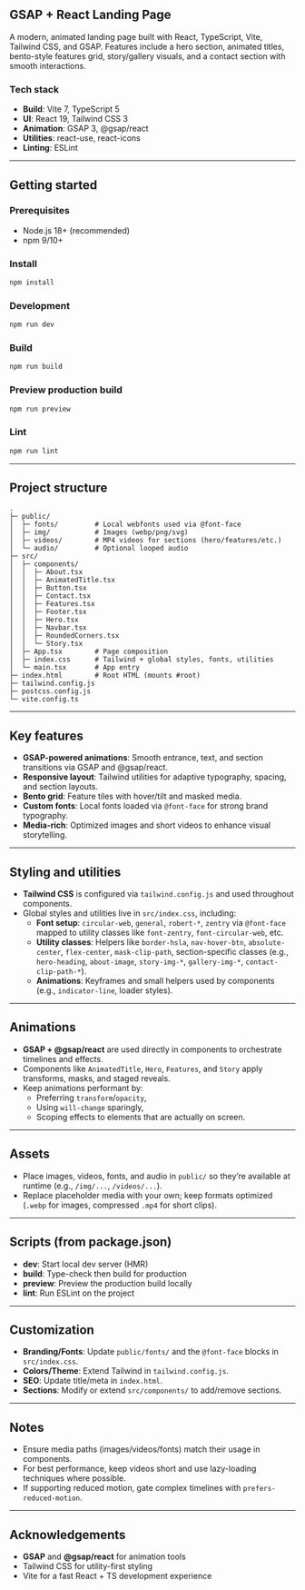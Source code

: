 ## GSAP + React Landing Page

A modern, animated landing page built with React, TypeScript, Vite, Tailwind CSS, and GSAP. Features include a hero section, animated titles, bento-style features grid, story/gallery visuals, and a contact section with smooth interactions.

### Tech stack

- **Build**: Vite 7, TypeScript 5
- **UI**: React 19, Tailwind CSS 3
- **Animation**: GSAP 3, @gsap/react
- **Utilities**: react-use, react-icons
- **Linting**: ESLint

---

## Getting started

### Prerequisites

- Node.js 18+ (recommended)
- npm 9/10+

### Install

```bash
npm install
```

### Development

```bash
npm run dev
```

### Build

```bash
npm run build
```

### Preview production build

```bash
npm run preview
```

### Lint

```bash
npm run lint
```

---

## Project structure

```text
.
├─ public/
│  ├─ fonts/         # Local webfonts used via @font-face
│  ├─ img/           # Images (webp/png/svg)
│  ├─ videos/        # MP4 videos for sections (hero/features/etc.)
│  └─ audio/         # Optional looped audio
├─ src/
│  ├─ components/
│  │  ├─ About.tsx
│  │  ├─ AnimatedTitle.tsx
│  │  ├─ Button.tsx
│  │  ├─ Contact.tsx
│  │  ├─ Features.tsx
│  │  ├─ Footer.tsx
│  │  ├─ Hero.tsx
│  │  ├─ Navbar.tsx
│  │  ├─ RoundedCorners.tsx
│  │  └─ Story.tsx
│  ├─ App.tsx        # Page composition
│  ├─ index.css      # Tailwind + global styles, fonts, utilities
│  └─ main.tsx       # App entry
├─ index.html        # Root HTML (mounts #root)
├─ tailwind.config.js
├─ postcss.config.js
└─ vite.config.ts
```

---

## Key features

- **GSAP-powered animations**: Smooth entrance, text, and section transitions via GSAP and @gsap/react.
- **Responsive layout**: Tailwind utilities for adaptive typography, spacing, and section layouts.
- **Bento grid**: Feature tiles with hover/tilt and masked media.
- **Custom fonts**: Local fonts loaded via `@font-face` for strong brand typography.
- **Media-rich**: Optimized images and short videos to enhance visual storytelling.

---

## Styling and utilities

- **Tailwind CSS** is configured via `tailwind.config.js` and used throughout components.
- Global styles and utilities live in `src/index.css`, including:
  - **Font setup**: `circular-web`, `general`, `robert-*`, `zentry` via `@font-face` mapped to utility classes like `font-zentry`, `font-circular-web`, etc.
  - **Utility classes**: Helpers like `border-hsla`, `nav-hover-btn`, `absolute-center`, `flex-center`, `mask-clip-path`, section-specific classes (e.g., `hero-heading`, `about-image`, `story-img-*`, `gallery-img-*`, `contact-clip-path-*`).
  - **Animations**: Keyframes and small helpers used by components (e.g., `indicator-line`, loader styles).

---

## Animations

- **GSAP + @gsap/react** are used directly in components to orchestrate timelines and effects.
- Components like `AnimatedTitle`, `Hero`, `Features`, and `Story` apply transforms, masks, and staged reveals.
- Keep animations performant by:
  - Preferring `transform`/`opacity`,
  - Using `will-change` sparingly,
  - Scoping effects to elements that are actually on screen.

---

## Assets

- Place images, videos, fonts, and audio in `public/` so they’re available at runtime (e.g., `/img/...`, `/videos/...`).
- Replace placeholder media with your own; keep formats optimized (`.webp` for images, compressed `.mp4` for short clips).

---

## Scripts (from package.json)

- **dev**: Start local dev server (HMR)
- **build**: Type-check then build for production
- **preview**: Preview the production build locally
- **lint**: Run ESLint on the project

---

## Customization

- **Branding/Fonts**: Update `public/fonts/` and the `@font-face` blocks in `src/index.css`.
- **Colors/Theme**: Extend Tailwind in `tailwind.config.js`.
- **SEO**: Update title/meta in `index.html`.
- **Sections**: Modify or extend `src/components/` to add/remove sections.

---

## Notes

- Ensure media paths (images/videos/fonts) match their usage in components.
- For best performance, keep videos short and use lazy-loading techniques where possible.
- If supporting reduced motion, gate complex timelines with `prefers-reduced-motion`.

---

## Acknowledgements

- **GSAP** and **@gsap/react** for animation tools
- Tailwind CSS for utility-first styling
- Vite for a fast React + TS development experience
